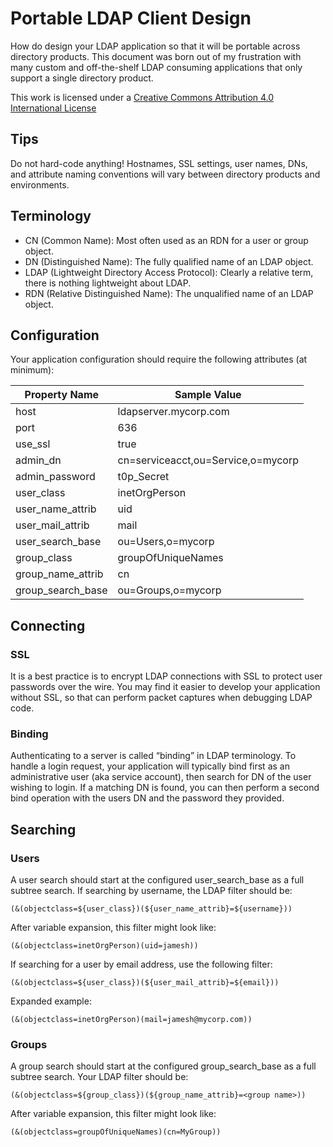 Portable LDAP Client Design
===========================

How do design your LDAP application so that it will be portable across directory
products.  This document was born out of my frustration with many custom and
off-the-shelf LDAP consuming applications that only support a single directory
product.

This work is licensed under a
[Creative Commons Attribution 4.0 International License](http://creativecommons.org/licenses/by/4.0/)

Tips
----

Do not hard-code anything!  Hostnames, SSL settings, user names, DNs, and
attribute naming conventions will vary between directory products and
environments.

Terminology
-----------

*	CN (Common Name): Most often used as an RDN for a user or group object.
*	DN (Distinguished Name): The fully qualified name of an LDAP object.
*	LDAP (Lightweight Directory Access Protocol): Clearly a relative term, there
  is nothing lightweight about LDAP.
*	RDN (Relative Distinguished Name): The unqualified name of an LDAP object.

Configuration
-------------

Your application configuration should require the following attributes
(at minimum):

| Property Name     | Sample Value                       |
| ----------------- | ---------------------------------- |
| host              | ldapserver.mycorp.com              |
| port              | 636                                |
| use_ssl           | true                               |
| admin_dn          | cn=serviceacct,ou=Service,o=mycorp |
| admin_password    | t0p_Secret                         |
| user_class        | inetOrgPerson                      |
| user_name_attrib  | uid                                |
| user_mail_attrib  | mail                               |
| user_search_base  | ou=Users,o=mycorp                  |
| group_class       | groupOfUniqueNames                 |
| group_name_attrib | cn                                 |
| group_search_base | ou=Groups,o=mycorp                 |

Connecting
----------

### SSL

It is a best practice is to encrypt LDAP connections with SSL to protect user
passwords over the wire.  You may find it easier to develop your application
without SSL, so that can perform packet captures when debugging LDAP code.

### Binding

Authenticating to a server is called “binding” in LDAP terminology.  To handle
a login request, your application will typically bind first as an administrative
user (aka service account), then search for DN of the user wishing to login.  If a
matching DN is found, you can then perform a second bind operation with the users
DN and the password they provided.

Searching
---------

### Users

A user search should start at the configured user_search_base as a full subtree
search.  If searching by username, the LDAP filter should be:

    (&(objectclass=${user_class})(${user_name_attrib}=${username}))

After variable expansion, this filter might look like:

    (&(objectclass=inetOrgPerson)(uid=jamesh))

If searching for a user by email address, use the following filter:

    (&(objectclass=${user_class})(${user_mail_attrib}=${email}))

Expanded example:

    (&(objectclass=inetOrgPerson)(mail=jamesh@mycorp.com))

### Groups

A group search should start at the configured group_search_base as a full
subtree search.  Your LDAP filter should be:

    (&(objectclass=${group_class})(${group_name_attrib}=<group name>))

After variable expansion, this filter might look like:

    (&(objectclass=groupOfUniqueNames)(cn=MyGroup))

